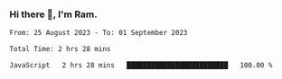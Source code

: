 ### Hi there 👋, I'm Ram.

<!--START_SECTION:waka-->

```txt
From: 25 August 2023 - To: 01 September 2023

Total Time: 2 hrs 28 mins

JavaScript   2 hrs 28 mins   █████████████████████████   100.00 %
```

<!--END_SECTION:waka-->

